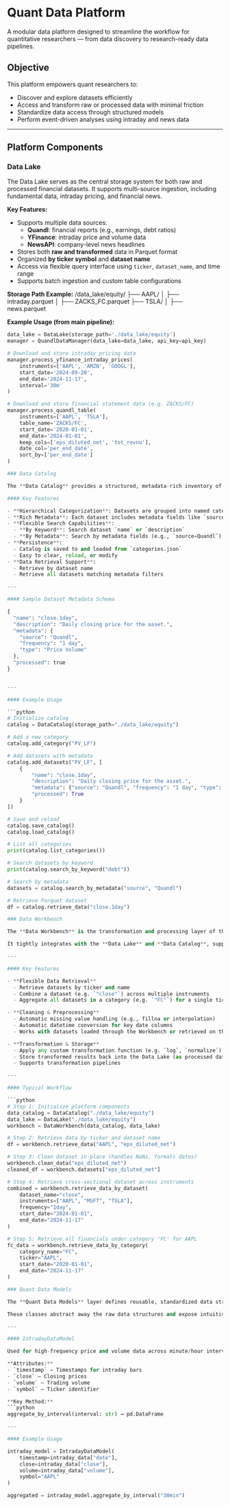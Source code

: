 # Quant Data Platform

A modular data platform designed to streamline the workflow for quantitative researchers — from data discovery to research-ready data pipelines.

## Objective

This platform empowers quant researchers to:
- Discover and explore datasets efficiently  
- Access and transform raw or processed data with minimal friction  
- Standardize data access through structured models  
- Perform event-driven analyses using intraday and news data

---

## Platform Components

### Data Lake

The Data Lake serves as the central storage system for both raw and processed financial datasets. It supports multi-source ingestion, including fundamental data, intraday pricing, and financial news.

**Key Features:**
- Supports multiple data sources:
  - **Quandl**: financial reports (e.g., earnings, debt ratios)
  - **YFinance**: intraday price and volume data
  - **NewsAPI**: company-level news headlines
- Stores both **raw and transformed** data in Parquet format
- Organized **by ticker symbol** and **dataset name**
- Access via flexible query interface using `ticker`, `dataset_name`, and time range
- Supports batch ingestion and custom table configurations

**Storage Path Example:**
/data_lake/equity/
├── AAPL/
│ ├── intraday.parquet
│ ├── ZACKS_FC.parquet
├── TSLA/
│ ├── news.parquet

**Example Usage (from main pipeline):**
```python
data_lake = DataLake(storage_path='./data_lake/equity')
manager = QuandlDataManager(data_lake=data_lake, api_key=api_key)

# Download and store intraday pricing data
manager.process_yfinance_intraday_prices(
    instruments=['AAPL', 'AMZN', 'GOOGL'],
    start_date='2024-09-20',
    end_date='2024-11-17',
    interval='30m'
)

# Download and store financial statement data (e.g. ZACKS/FC)
manager.process_quandl_table(
    instruments=['AAPL', 'TSLA'],
    table_name='ZACKS/FC',
    start_date='2020-01-01',
    end_date='2024-01-01',
    keep_cols=['eps_diluted_net', 'tot_revnu'],
    date_col='per_end_date',
    sort_by=['per_end_date']
)

### Data Catalog

The **Data Catalog** provides a structured, metadata-rich inventory of all datasets stored in the Data Lake. It is organized by **user-defined categories** (e.g., intraday pricing, fundamentals, news) and supports efficient **search**, **indexing**, and **retrieval** for quantitative workflows.

#### Key Features

- **Hierarchical Categorization**: Datasets are grouped into named categories (e.g., `"PV_LF"`, `"FC"`).
- **Rich Metadata**: Each dataset includes metadata fields like `source`, `frequency`, `table_name`, and `type`, enabling precise filtering.
- **Flexible Search Capabilities**:
  - **By Keyword**: Search dataset `name` or `description`
  - **By Metadata**: Search by metadata fields (e.g., `source=Quandl`)
- **Persistence**:
  - Catalog is saved to and loaded from `categories.json`
  - Easy to clear, reload, or modify
- **Data Retrieval Support**:
  - Retrieve by dataset name
  - Retrieve all datasets matching metadata filters

---

#### Sample Dataset Metadata Schema

{
  "name": "close.1day",
  "description": "Daily closing price for the asset.",
  "metadata": {
    "source": "Quandl",
    "frequency": "1 day",
    "type": "Price Volume"
  },
  "processed": true
}


---

#### Example Usage

```python
# Initialize catalog
catalog = DataCatalog(storage_path="./data_lake/equity")

# Add a new category
catalog.add_category("PV_LF")

# Add datasets with metadata
catalog.add_datasets("PV_LF", [
    {
        "name": "close.1day",
        "description": "Daily closing price for the asset.",
        "metadata": {"source": "Quandl", "frequency": "1 day", "type": "Price Volume"},
        "processed": True
    }
])

# Save and reload
catalog.save_catalog()
catalog.load_catalog()

# List all categories
print(catalog.list_categories())

# Search datasets by keyword
print(catalog.search_by_keyword("debt"))

# Search by metadata
datasets = catalog.search_by_metadata("source", "Quandl")

# Retrieve Parquet dataset
df = catalog.retrieve_data("close.1day")

### Data Workbench

The **Data Workbench** is the transformation and processing layer of the platform. It provides quant researchers with a programmable interface for retrieving, cleaning, aggregating, and transforming datasets before they are used in modeling or analysis workflows.

It tightly integrates with the **Data Lake** and **Data Catalog**, supporting both single-asset and multi-asset operations across raw or processed datasets.

---

#### Key Features

- **Flexible Data Retrieval**
  - Retrieve datasets by ticker and name
  - Combine a dataset (e.g. `"close"`) across multiple instruments
  - Aggregate all datasets in a category (e.g. `"FC"`) for a single ticker

- **Cleaning & Preprocessing**
  - Automatic missing value handling (e.g., fillna or interpolation)
  - Automatic datetime conversion for key date columns
  - Works with datasets loaded through the Workbench or retrieved on the fly

- **Transformation & Storage**
  - Apply any custom transformation function (e.g. `log`, `normalize`)
  - Store transformed results back into the Data Lake (as processed datasets)
  - Supports transformation pipelines

---

#### Typical Workflow

```python
# Step 1: Initialize platform components
data_catalog = DataCatalog("./data_lake/equity")
data_lake = DataLake("./data_lake/equity")
workbench = DataWorkbench(data_catalog, data_lake)

# Step 2: Retrieve data by ticker and dataset name
df = workbench.retrieve_data("AAPL", "eps_diluted_net")

# Step 3: Clean dataset in-place (handles NaNs, formats dates)
workbench.clean_data("eps_diluted_net")
cleaned_df = workbench.datasets["eps_diluted_net"]

# Step 4: Retrieve cross-sectional dataset across instruments
combined = workbench.retrieve_data_by_dataset(
    dataset_name="close",
    instruments=["AAPL", "MSFT", "TSLA"],
    frequency="1day",
    start_date="2024-01-01",
    end_date="2024-11-17"
)

# Step 5: Retrieve all financials under category 'FC' for AAPL
fc_data = workbench.retrieve_data_by_category(
    category_name="FC",
    ticker="AAPL",
    start_date="2020-01-01",
    end_date="2024-11-17"
)

### Quant Data Models

The **Quant Data Models** layer defines reusable, standardized data structures for key financial objects — such as intraday prices and news articles — to ensure consistency across transformations, retrievals, and modeling workflows.

These classes abstract away the raw data structures and expose intuitive, purpose-specific methods for quantitative analysis.

---

#### IntradayDataModel

Used for high-frequency price and volume data across minute/hour intervals.

**Attributes:**
- `timestamp` – Timestamps for intraday bars  
- `close` – Closing prices  
- `volume` – Trading volume  
- `symbol` – Ticker identifier

**Key Method:**
```python
aggregate_by_interval(interval: str) → pd.DataFrame

---

#### Example Usage

intraday_model = IntradayDataModel(
    timestamp=intraday_data["date"],
    close=intraday_data["close"],
    volume=intraday_data["volume"],
    symbol="AAPL"
)

aggregated = intraday_model.aggregate_by_interval("30min")




